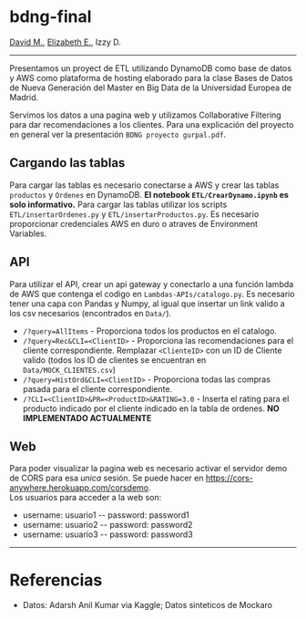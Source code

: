 # bdng-final
[David M.](https://github.com/DFMG90), [Elizabeth E.](https://github.com/EliJohana7), Izzy D.

---

Presentamos un proyect de ETL utilizando DynamoDB como base de datos y AWS como plataforma de hosting elaborado para la clase Bases de Datos de Nueva Generación del Master en Big Data de la Universidad Europea de Madrid. 

Servimos los datos a una pagina web y utilizamos Collaborative Filtering para dar recomendaciones a los clientes. Para una explicación del proyecto en general ver la presentación `BDNG proyecto gurpal.pdf`.

## Cargando las tablas
Para cargar las tablas es necesario conectarse a AWS y crear las tablas `productos` y `Ordenes` en DynamoDB. **El notebook `ETL/CrearDynamo.ipynb` es solo informativo.** Para cargar las tablas utilizar los scripts `ETL/insertarOrdenes.py` y `ETL/insertarProductos.py`. Es necesario proporcionar credenciales AWS en duro o atraves de Environment Variables.

## API 

Para utilizar el API, crear un api gateway y conectarlo a una función lambda de AWS que contenga el codigo en `Lambdas-APIs/catalogo.py`. Es necesario tener una capa con Pandas y Numpy, al igual que insertar un link valido a los csv necesarios (encontrados en `Data/`).

- `/?query=AllItems` - Proporciona todos los productos en el catalogo.
- `/?query=Rec&CLI=<ClientID>` - Proporciona las recomendaciones para el cliente correspondiente. Remplazar `<ClienteID>` con un ID de Cliente valido (todos los ID de clientes se encuentran en `Data/MOCK_CLIENTES.csv`)
-  `/?query=HistOrd&CLI=<ClientID>` - Proporciona todas las compras pasada para el cliente correspondiente.
- `/?CLI=<ClientID>&PR=<ProductID>&RATING=3.0` - Inserta el rating para el producto indicado por el cliente indicado en la tabla de ordenes. **NO IMPLEMENTADO ACTUALMENTE**

## Web
Para poder visualizar la pagina web es necesario activar el servidor demo de CORS para esa *unica* sesión. Se puede hacer en https://cors-anywhere.herokuapp.com/corsdemo.  
Los usuarios para acceder a la web son:
- username: usuario1 -- password: password1
- username: usuario2 -- password: password2
- username: usuario3 -- password: password3

---

# Referencias
- Datos: Adarsh Anil Kumar via Kaggle; Datos sinteticos de Mockaro